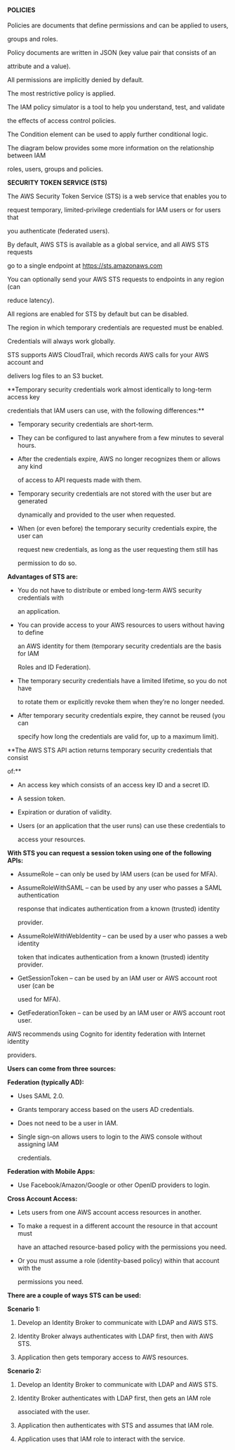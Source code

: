 #### POLICIES


Policies are documents that define permissions and can be applied to users,

groups and roles.


Policy documents are written in JSON (key value pair that consists of an

attribute and a value).


All permissions are implicitly denied by default.


The most restrictive policy is applied.


The IAM policy simulator is a tool to help you understand, test, and validate

the effects of access control policies.


The Condition element can be used to apply further conditional logic.


The diagram below provides some more information on the relationship between IAM

roles, users, groups and policies.


**SECURITY TOKEN SERVICE (STS)**


The AWS Security Token Service (STS) is a web service that enables you to

request temporary, limited-privilege credentials for IAM users or for users that

you authenticate (federated users).


By default, AWS STS is available as a global service, and all AWS STS requests

go to a single endpoint at https://sts.amazonaws.com


You can optionally send your AWS STS requests to endpoints in any region (can

reduce latency).


All regions are enabled for STS by default but can be disabled.


The region in which temporary credentials are requested must be enabled.


Credentials will always work globally.


STS supports AWS CloudTrail, which records AWS calls for your AWS account and

delivers log files to an S3 bucket.


**Temporary security credentials work almost identically to long-term access key

credentials that IAM users can use, with the following differences:**


- Temporary security credentials are short-term.

- They can be configured to last anywhere from a few minutes to several hours.

- After the credentials expire, AWS no longer recognizes them or allows any kind

  of access to API requests made with them.

- Temporary security credentials are not stored with the user but are generated

  dynamically and provided to the user when requested.

- When (or even before) the temporary security credentials expire, the user can

  request new credentials, as long as the user requesting them still has

  permission to do so.


**Advantages of STS are:**


- You do not have to distribute or embed long-term AWS security credentials with

  an application.

- You can provide access to your AWS resources to users without having to define

  an AWS identity for them (temporary security credentials are the basis for IAM

  Roles and ID Federation).

- The temporary security credentials have a limited lifetime, so you do not have

  to rotate them or explicitly revoke them when they’re no longer needed.



- After temporary security credentials expire, they cannot be reused (you can

  specify how long the credentials are valid for, up to a maximum limit).


**The AWS STS API action returns temporary security credentials that consist

of:**


- An access key which consists of an access key ID and a secret ID.

- A session token.

- Expiration or duration of validity.

- Users (or an application that the user runs) can use these credentials to

  access your resources.


**With STS you can request a session token using one of the following APIs:**


- AssumeRole – can only be used by IAM users (can be used for MFA).

- AssumeRoleWithSAML – can be used by any user who passes a SAML authentication

  response that indicates authentication from a known (trusted) identity

  provider.

- AssumeRoleWithWebIdentity – can be used by a user who passes a web identity

  token that indicates authentication from a known (trusted) identity provider.

- GetSessionToken – can be used by an IAM user or AWS account root user (can be

  used for MFA).

- GetFederationToken – can be used by an IAM user or AWS account root user.


AWS recommends using Cognito for identity federation with Internet identity

providers.


**Users can come from three sources:**


**Federation (typically AD):**


- Uses SAML 2.0.

- Grants temporary access based on the users AD credentials.

- Does not need to be a user in IAM.

- Single sign-on allows users to login to the AWS console without assigning IAM

  credentials.


**Federation with Mobile Apps:**


- Use Facebook/Amazon/Google or other OpenID providers to login.


**Cross Account Access:**


- Lets users from one AWS account access resources in another.

- To make a request in a different account the resource in that account must

  have an attached resource-based policy with the permissions you need.

- Or you must assume a role (identity-based policy) within that account with the

  permissions you need.


**There are a couple of ways STS can be used:**


**Scenario 1:**


1. Develop an Identity Broker to communicate with LDAP and AWS STS.

2. Identity Broker always authenticates with LDAP first, then with AWS STS.

3. Application then gets temporary access to AWS resources.


**Scenario 2:**


1. Develop an Identity Broker to communicate with LDAP and AWS STS.

2. Identity Broker authenticates with LDAP first, then gets an IAM role

   associated with the user.

3. Application then authenticates with STS and assumes that IAM role.

4. Application uses that IAM role to interact with the service.

